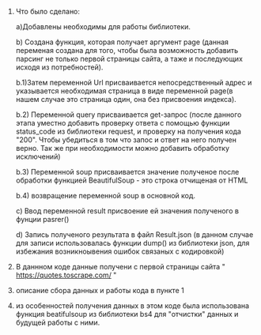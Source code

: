 1) Что было сделано:

    a)Добавлены необходимы для работы библиотеки.
   
    b) Создана функция, которая получает аргумент page (данная переменая создана для того, чтобы была возможность добавить парсинг не только первой страницы сайта, а таже и последующих исходя из потребностей). 

    b.1)Затем переменной Url присваивается непосредственный адрес и указывается необходимая страница в виде переменной page(в нашем случае это страница один, она без присвоения индекса).

    b.2) Переменной query присваивается get-запрос (после данного этапа уместно добавить проверку ответа с помощью функции status_code из библиотеки request, и проверку на получения кода "200". Чтобы убедиться в том что запос и ответ на него получен верно. Так же при необходимости можно добавить обработку исключений)

    b.3) Переменной soup присваивается значение полученое после обработки функцией BeautifulSoup - это строка отчищеная от HTML 

    b.4) возвращение переменной soup в основной код.

    с) Ввод переменной result присвоение ей значения полученого в фунции pasrer()
    
    d) Запись полученого результата в файл Result.json (в данном случае для записи использовалась функции dump() из библиотеки json, для избежания возникноывения ошибок связаных с кодировкой)

2) В даннном коде данные получени с первой страницы сайта " https://quotes.toscrape.com/ "
3) описание сбора данных и работы кода в пункте 1
4) из особенностей получения данных в этом коде была использована функция beatifulsoup из библиотеки bs4 для "отчистки" данных и будущей работы с ними.